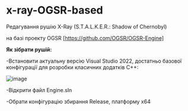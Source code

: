 # x-ray-OGSR-based
Редагування рушію X-Ray (S.T.A.L.K.E.R.: Shadow of Chernobyl) 

на базі проекту OGSR [https://github.com/OGSR/OGSR-Engine]

**Як зібрати рушій:**

-Встановити актуальну версію Visual Studio 2022, достатньо базової конфігурації для розробки класичних додатків С++:

![image](https://user-images.githubusercontent.com/23098597/221806357-2e4ce52b-a931-4023-a62e-fc57f26fd32f.png)

-Відкрити файл Engine.sln

-Обрати конфігурацію збирання Release, платформу x64
